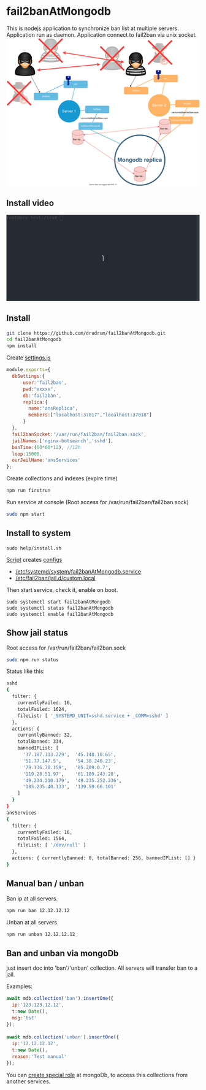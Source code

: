 # fail2banAtMongodb

This is nodejs application to synchronize ban list at multiple servers.
Application run as daemon. Application connect to fail2ban via unix socket.
![Scheme](help/fail2banAtMongodb.svg)

## Install video
![Video](help/fail2banAtMongodb.gif)

## Install

```bash
git clone https://github.com/drudrum/fail2banAtMongodb.git
cd fail2banAtMongodb
npm install
```

Create [settings.js](help/settings.example.js)
```javascript
module.exports={
  dbSettings:{
      user:'fail2ban',
      pwd:"xxxxx",
      db:'fail2ban',
      replica:{
        name:"ansReplica",
        members:["localhost:37017","localhost:37018"]
      }
  },
  fail2banSocket:'/var/run/fail2ban/fail2ban.sock',
  jailNames:['nginx-botsearch','sshd'],
  banTime:(60*60*12), //12h
  loop:15000,
  ourJailName:'ansServices'
};
```

Create collections and indexes (expire time)
```bash
npm run firstrun
```

Run service at console (Root access for /var/run/fail2ban/fail2ban.sock)
```bash
sudo npm start
```

## Install to system
```
sudo help/install.sh
```

[Script](help/install.sh) creates [configs](help/configExamples.md)
- [/etc/systemd/system/fail2banAtMongodb.service](help/fail2banAtMongodb.service)
- [/etc/fail2ban/jail.d/custom.local](help/custom.local)


Then start service, check it, enable on boot.
```
sudo systemctl start fail2banAtMongodb
sudo systemctl status fail2banAtMongodb
sudo systemctl enable fail2banAtMongodb
```


## Show jail status
Root access for /var/run/fail2ban/fail2ban.sock
```bash
sudo npm run status
```
Status like this:
```bash
sshd
{
  filter: {
    currentlyFailed: 16,
    totalFailed: 1624,
    fileList: [ '_SYSTEMD_UNIT=sshd.service + _COMM=sshd' ]
  },
  actions: {
    currentlyBanned: 32,
    totalBanned: 334,
    bannedIPList: [
      '37.187.113.229',  '45.148.10.65',
      '51.77.147.5',     '54.38.240.23',
      '79.136.70.159',   '85.209.0.7',
      '119.28.51.97',    '61.189.243.28',
      '49.234.210.179',  '49.235.252.236',
      '185.235.40.133',  '139.59.66.101'
    ]
  }
}
ansServices
{
  filter: {
    currentlyFailed: 16,
    totalFailed: 1564,
    fileList: [ '/dev/null' ]
  },
  actions: { currentlyBanned: 0, totalBanned: 256, bannedIPList: [] }
}
```

## Manual ban / unban
Ban ip at all servers.
```sh
npm run ban 12.12.12.12
```
Unban at all servers.
```sh
npm run unban 12.12.12.12
```

## Ban and unban via mongoDb
just insert doc into 'ban'/'unban' collection.
All servers will transfer ban to a jail.

Examples:
```javascript
await mdb.collection('ban').insertOne({
  ip:'123.123.12.12',
  t:new Date(),
  msg:'tst'
});

await mdb.collection('unban').insertOne({
  ip:'12.12.12.12',
  t:new Date(),
  reason:'Test manual'
});
```

You can [create special role](help/createRole.md) at mongoDb, to access this collections from another services.
